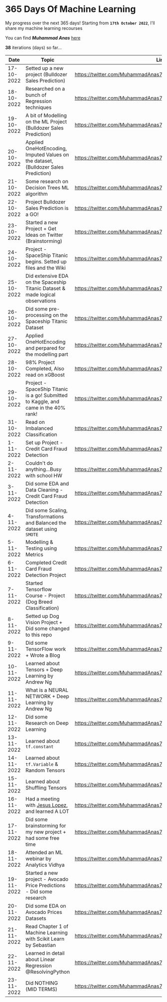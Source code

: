 # 365 Days Of Machine Learning
My progress over the next $365$ days! Starting from **`17th October 2022`**, I'll share my machine learning recourses

You can find ***Muhammad Anas*** [here](https://twitter.com/MuhammadAnas707)

**$38$** iterations (days) so far...


| Date          | Topic                                                                                | Link             |
| ---           | -----------------                                                                    |----------------- |
| 17-10-2022    |Setted up a new project (Bulldozer Sales Prediction)                                  |https://twitter.com/MuhammadAnas707/status/1582037309288914944|
| 18-10-2022    |Researched on a bunch of Regression techniques                                        |https://twitter.com/MuhammadAnas707/status/1582395520894390274|
| 19-10-2022    |A bit of Modelling on the ML Project (Bulldozer Sales Prediction)                     |https://twitter.com/MuhammadAnas707/status/1582764673329295360|
| 20-10-2022    |Applied OneHotEncoding, Imputed Values on the dataset, (Bulldozer Sales Prediction)   |https://twitter.com/MuhammadAnas707/status/1583138350461947907|
| 21-10-2022    |Some research on Decision Trees ML algorithm                                          |https://twitter.com/MuhammadAnas707/status/1583501998682349574|
| 22-10-2022    |Project Bulldozer Sales Prediction is a GO!                                           |https://twitter.com/MuhammadAnas707/status/1583872837512986626|
| 23-10-2022    |Started a new Project + Get Ideas on Twitter (Brainstorming)                          |https://twitter.com/MuhammadAnas707/status/1584213419502473216|
| 24-10-2022    |Project - SpaceShip Titanic begins. Setted up files and the Wiki                      |https://twitter.com/MuhammadAnas707/status/1584919840367714306|
| 25-10-2022    |Did extensive EDA on the Spaceship Titanic Dataset & made logical observations        |https://twitter.com/MuhammadAnas707/status/1584961688071118848|
| 26-10-2022    |Did some pre-processing on the Spaceship Titanic Dataset                              |https://twitter.com/MuhammadAnas707/status/1585316723040796674|
| 27-10-2022    |Applied OneHotEncoding and perpared for the modelling part                            |https://twitter.com/MuhammadAnas707/status/1585678389729497088|
| 28-10-2022    |98% Project Completed, Also read on xGBoost                                           |https://twitter.com/MuhammadAnas707/status/1586050076249829377|
| 29-10-2022    |Project - SpaceShip Titanic is a go! Submitted to Kaggle, and came in the 40% rank!   |https://twitter.com/MuhammadAnas707/status/1586404125343744000|
| 31-10-2022    |Read on Imbalanced Classification                                                     |https://twitter.com/MuhammadAnas707/status/1587131572624523271|
| 1-11-2022     |Set up Project - Credit Card Fraud Detection                                          |https://twitter.com/MuhammadAnas707/status/1587470356239056896|
| 2-11-2022     |Couldn't do anything...Busy with school HW                                            |https://twitter.com/MuhammadAnas707/status/1587836104983674882|
| 3-11-2022     |Did some EDA and Data Cleaning - Credit Card Fraud Detection                          |https://twitter.com/MuhammadAnas707/status/1588212151298232320|
| 4-11-2022     |Did some Scaling, Transformations and Balanced the dataset using `SMOTE`              |https://twitter.com/MuhammadAnas707/status/1588575270860390401|
| 5-11-2022     |Modelling & Testing using Metrics                                                     |https://twitter.com/MuhammadAnas707/status/1588943552444534784|
| 6-11-2022     |Completed Credit Card Fraud Detection Project                                         |https://twitter.com/MuhammadAnas707/status/1589311580734652416|
| 7-11-2022     |Started Tensorflow Course - Project (Dog Breed Classification)                        |https://twitter.com/MuhammadAnas707/status/1589650226285268994|
| 8-11-2022     |Setted up Dog Vision Project + Did some changed to this repo                          |https://twitter.com/MuhammadAnas707/status/1590026344519565313|
| 9-11-2022     |Did some TensorFlow work + Wrote a Blog                                               |https://twitter.com/MuhammadAnas707/status/1590370127924834305|
| 10-11-2022    |Learned about Tensors + Deep Learning by Andrew Ng                                    |https://twitter.com/MuhammadAnas707/status/1590754727998164992|
| 11-11-2022    |What is a NEURAL NETWORK + Deep Learning by Andrew Ng                                 |https://twitter.com/MuhammadAnas707/status/1590754727998164992|
| 12-11-2022    |Did some Research on Deep Learning                                                    |https://twitter.com/MuhammadAnas707/status/1591474126572916736|
| 13-11-2022    |Learned about `tf.constant`                                                           |https://twitter.com/MuhammadAnas707/status/1591832328313405440|
| 14-11-2022    |Learned about `tf.Variable` & Random Tensors                                          |https://twitter.com/MuhammadAnas707/status/1592195832950013952|
| 15-11-2022    |Learned about Shuffling Tensors                                                       |https://twitter.com/MuhammadAnas707/status/1592566797295038464|
| 16-11-2022    |Had a meeting with [Jesus Lopez](https://twitter.com/jsulopzs), and learned A LOT     |https://twitter.com/MuhammadAnas707/status/1592928507122024450|
| 17-11-2022    |Did some brainstorming for my new project + had some free time                        |https://twitter.com/MuhammadAnas707/status/1593280174749110272|
| 18-11-2022    |Attended an ML webinar by Analytics Vidhya                                            |https://twitter.com/MuhammadAnas707/status/1593647193361186947|
| 19-11-2022    |Started a new project - Avocado Price Predictions - Did some research                 |https://twitter.com/MuhammadAnas707/status/1594006284247916546|
| 20-11-2022    |Did some EDA on Avocado Prices Datasets                                               |https://twitter.com/MuhammadAnas707/status/1594367762926804992|
| 21-11-2022    |Read Chapter 1 of Machine Learning with Scikit Learn by Sebastian                     |https://twitter.com/MuhammadAnas707/status/1594727173017014272|
| 22-11-2022    |Learned in detail about Linear Regression @ResolvingPython                            |https://twitter.com/MuhammadAnas707/status/1595101813379842050|
| 23-11-2022    |Did NOTHING (MID TERMS)                                                               |https://twitter.com/MuhammadAnas707/status/1595101813379842050|


